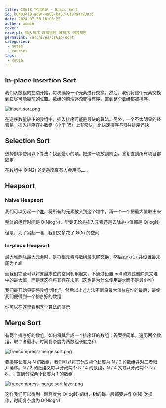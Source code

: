 ```yaml
---
title: CS61B 学习笔记 - Basic Sort
id: b04034a0-ad94-4980-b457-8e9794c2093b
date: 2024-07-30 16:03:25
auther: admin
cover: 
excerpt: 插入排序 选择排序 堆排序 归并排序
permalink: /archives/cs61b-sort
categories:
 - notes
 - courses
tags: 
 - cs61b
---
```


## In-place Insertion Sort

我们从数组的左边开始，每次选择一个元素进行交换。然后，我们将这个元素交换到它尽可能靠前的位置。数组的前端逐渐变得有序，直到整个数组都被排序。

![insert sort.png](/upload/insert%20sort.png)

在逆序数量较少的数组中，插入排序可能是最快的算法。另外，一个不太明显的经验是，插入排序在小数组（小于 15）上非常快，比快速排序与归并排序还快

  

## Selection Sort

选择排序使用以下算法：找到最小的项。把这一项放到前面。重复直到所有项目都固定

在数组中 Θ(N2) 的复杂度真有人会用吗......

  

## Heapsort

### Naive Heapsort

我们可以另起一个[堆](https://whalefall.site/archives/cs61b-MinPQ)，将所有的元素放入到这个堆中，再一个一个把最大值取出来

整体的运行时间是 Θ(NlogN)，毕竟无论是插入元素还是去除最小值都是 O(logN)

但是，为了另起一堆，我们又多花了 Θ(N) 的空间

### In-place Heapsort

最大堆删除最大元素时，是将根元素与数组最末尾交换，然后`sink(1)` 并设置最末尾为 null

而我们完全可以将这最末位的空间利用起来，不通过设置 null 的方式删除原来堆中的最大值，而是就这样将其存在末尾（这也是为什么使用最大而不是最小堆）

我们最开始只要将数组“堆化”，然后以上述方法不断将最大值放在堆的最后，最终我们便得到一个排序好的数组

你可以在[这里](https://docs.qq.com/slide/DR01makx4aVBQTlpC)看到这个算法的演示

  

## Merge Sort

有两个排序好的数组，如何将其合成一个排序好的数组：答案很简单，遍历两个数组，取二者最小，时间复杂度为两数组长度之和

![freecompress-merge sort.png](/upload/freecompress-merge%20sort.png)

要排序长度为 N 的数组，我们可以将其分成两个长度为 N / 2 的数组并对二者归并排序。N / 2 的数组又可以分成两个 N / 4 的数组，N / 4 又可以分成两个 N / 8...... 直到分成两个长度为 1 的数组

![freecompress-merge sort layer.png](/upload/freecompress-merge%20sort%20layer.png)

这样我们可以得到一颗高度为 Θ(logN) 的树，树的每一层都要进行 Θ(N) 次操作，时间复杂度为 O(NlogN)